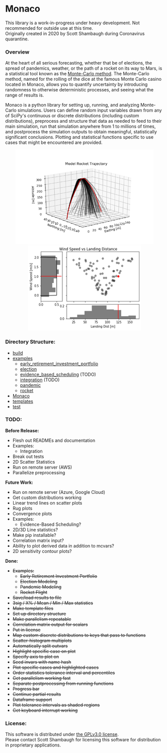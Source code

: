 # Monaco
This library is a work-in-progress under heavy development. Not recommended for 
outside use at this time.     
Originally created in 2020 by Scott Shambaugh during Coronavirus quarantine.

### Overview

At the heart of all serious forecasting, whether that be of elections, the 
spread of pandemics, weather, or the path of a rocket on its way to Mars, is a 
statistical tool known as the 
[Monte-Carlo method](https://en.wikipedia.org/wiki/Monte_Carlo_method).
The Monte-Carlo method, named for the rolling of the dice at the famous Monte 
Carlo casino located in Monaco, allows you to quantify uncertainty by 
introducing randomness to otherwise deterministic processes, and seeing what 
the range of results is.

Monaco is a python library for setting up, running, and analyzing Monte-Carlo 
simulations. Users can define random input variables drawn from any of SciPy's 
continuous or discrete distributions (including custom distributions), 
preprocess and structure that data as needed to feed to their main simulation, 
run that simulation anywhere from 1 to millions of times, and postprocess 
the simulation outputs to obtain meaningful, statistically significant 
conclusions. Plotting and statistical functions specific to use cases that 
might be encountered are provided.

<p float="left" align="center">
<img width="440" height="300" src="examples/rocket/rocket_trajectory.png">  
<img width="360" height="270" src="examples/rocket/wind_vs_landing.png">
</p>

### Directory Structure:

* [build](build/)
* [examples](examples/)
    - [early_retirement_investment_portfolio](examples/early_retirement_investment_portfolio/)
    - [election](examples/election/)
    - [evidence_based_scheduling](examples/evidence_based_scheduling/) (TODO)
    - [integration](examples/integration/) (TODO)
    - [pandemic](examples/pandemic/)
    - [rocket](examples/rocket/)
* [Monaco](Monaco/)
* [templates](templates/)
* [test](test/)


### TODO:
**Before Release:**
* Flesh out READMEs and documentation
* Examples:
    * Integration
* Break out tests
* 2D Scatter Statistics
* Run on remote server (AWS)
* Parallelize preprocessing

**Future Work:**
* Run on remote server (Azure, Google Cloud)
* Get custom distributions working
* Linear trend lines on scatter plots
* Rug plots
* Convergence plots
* Examples:
    * Evidence-Based Scheduling?
* 2D/3D Line statistics?
* Make pip installable?
* Correlation matrix input?
* Ability to plot derived data in addition to mcvars?
* 2D sensitivity contour plots?

**Done:**
* ~~Examples:~~
    * ~~Early Retirement Investment Portfolio~~
    * ~~Election Modeling~~
    * ~~Pandemic Modeling~~
    * ~~Rocket Flight~~
* ~~Save/load results to file~~
* ~~3sig / X% / Mean / Min / Max statistics~~
* ~~Make template files~~
* ~~Set up directory structure~~
* ~~Make parallelism repeatable~~
* ~~Correlation matrix output for scalars~~
* ~~Put in license~~
* ~~Map custom discrete distributions to keys that pass to functions~~
* ~~Scatter-histogram multiplots~~
* ~~Automatically split outvars~~
* ~~Highlight specific case on plot~~
* ~~Specify axis to plot on~~
* ~~Seed invars with name hash~~
* ~~Plot specific cases and highlighted cases~~
* ~~Order statistics tolerance interval and percentiles~~
* ~~Get parallelism working fast~~
* ~~Separate postprocessing from running functions~~
* ~~Progress bar~~
* ~~Continue partial results~~
* ~~Dataframe support~~
* ~~Plot tolerance intervals as shaded regions~~
* ~~Get keyboard interrupt working~~


### License:

This software is distributed under [the GPLv3.0 license](LICENSE.md).    
Please contact Scott Shambaugh for licensing this software for distribution in 
proprietary applications.

